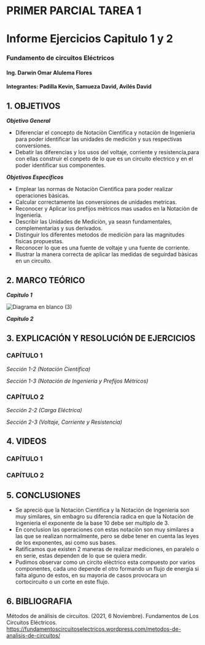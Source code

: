 # PRIMER PARCIAL TAREA 1


# Informe Ejercicios Capitulo 1 y 2
### Fundamento de circuitos Eléctricos 
#### Ing. Darwin Omar Alulema Flores

#### Integrantes: Padilla Kevin, Samueza David, Avilés David


## 1. OBJETIVOS
***Objetivo General***

- Diferenciar el concepto de Notaciòn Cientìfica y notaciòn de Ingenierìa para poder identificar las unidades de mediciòn y sus respectivas conversiones.
- Debatir las diferencias y los usos del voltaje, corriente y resistencia,para con ellas construir el conpeto de lo que es un circuito electrico y en el poder identificar sus componentes.

 ***Objetivos Específicos***
 
 - Emplear las normas de Notaciòn Cientìfica para poder realizar operaciones bàsicas.
 - Calcular correctamente las conversiones de unidades metricas.
 - Reconocer y Aplicar los prefijos mètricos mas usados en la Notaciòn de Ingenierìa.
 - Describir las Unidades de Mediciòn, ya seasn fundamentales, complementarias y sus derivados.
 - Distinguir los diferentes metodos de mediciòn para las magnitudes fisicas propuestas.
 - Reconocer lo que es una fuente de voltaje y una fuente de corriente.
 - Illustrar la manera correcta de aplicar las medidas de seguirdad bàsicas en un circuito. 

## 2. MARCO TEÓRICO
***Capitulo 1***

 ![Diagrama en blanco (3)](https://user-images.githubusercontent.com/93794279/140619890-bee33b6a-8136-4b49-a34e-707e47491a6a.png)
 

***Capitulo 2***
## 3. EXPLICACIÓN Y RESOLUCIÓN DE EJERCICIOS

### CAPÍTULO 1

*Sección 1-2 (Notación Científica)*


 
*Sección 1-3 (Notación de Ingeniería y Prefijos Métricos)*
 



### CAPÍTULO 2

*Sección 2-2 (Carga Eléctrica)*


*Sección 2-3 (Voltaje, Corriente y Resistencia)*



## 4. VIDEOS
### CAPÍTULO 1

### CAPÍTULO 2

## 5. CONCLUSIONES

- Se apreciò que la Notaciòn Cientìfica y  la Notaciòn de Ingenieria son muy similares, sin embagro su diferencia radica en que la  Notaciòn de Ingenieria el exponente de la base 10 debe ser multiplo de 3.
- En conclusion las operaciones con estas notaciòn son muy similares a las que se realizan normalmente, pero se debe tener en cuenta las leyes de los exponentes, asi como sus bases.
- Ratificamos que existen 2 maneras de realizar mediciones, en paralelo o en serie, estas dependen de lo que se quiera medir.
- Pudimos observar como un circito elèctrico esta compuesto por varios componentes, cada uno depende el otro formando un flujo de energia si falta alguno de estos, en su mayoria de casos provocara un cortocircuito o un corte en este flujo.


## 6. BIBLIOGRAFIA
Métodos de análisis de circuitos. (2021, 6 Noviembre). Fundamentos de Los Circuitos Eléctricos. https://fundamentoscircuitoselectricos.wordpress.com/metodos-de-analisis-de-circuitos/
